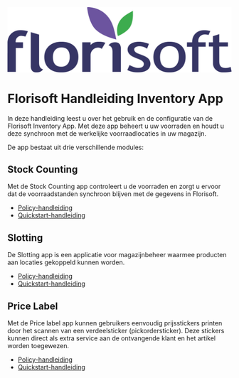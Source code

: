 ![Florisoft logo](https://raw.githubusercontent.com/florisoft/User.Manuals/main/fslogo.png)

# Florisoft Handleiding Inventory App

In deze handleiding leest u over het gebruik en de configuratie van de Florisoft Inventory App. Met deze app beheert u uw voorraden en houdt u deze synchroon met de werkelijke voorraadlocaties in uw magazijn.

De app bestaat uit drie verschillende modules:

## Stock Counting

Met de Stock Counting app controleert u de voorraden en zorgt u ervoor dat de voorraadstanden synchroon blijven met de gegevens in Florisoft.

- [Policy-handleiding](https://github.com/florisoft/User.Manuals/blob/main/CLOUD%20APPLICATIONS/Apps%20Android/App%20Inventory/Stock%20Counting/Policies%20Stock%20Counting%20NL.md)  
- [Quickstart-handleiding](https://github.com/florisoft/User.Manuals/blob/main/CLOUD%20APPLICATIONS/Apps%20Android/App%20Inventory/Stock%20Counting/Quickstart%20Handleiding%20NL.md)  

## Slotting

De Slotting app is een applicatie voor magazijnbeheer waarmee producten aan locaties gekoppeld kunnen worden.

- [Policy-handleiding](https://github.com/florisoft/User.Manuals/blob/main/CLOUD%20APPLICATIONS/Apps%20Android/App%20Inventory/Slotting/Policies%20Slotting%20NL.md)  
- [Quickstart-handleiding](https://github.com/florisoft/User.Manuals/blob/main/CLOUD%20APPLICATIONS/Apps%20Android/App%20Inventory/Slotting/Quickstart%20Handleiding%20NL.md)  

## Price Label

Met de Price label app kunnen gebruikers eenvoudig prijsstickers printen door het scannen van een verdeelsticker (pickordersticker). Deze stickers kunnen direct als extra service aan de ontvangende klant en het artikel worden toegewezen.  

- [Policy-handleiding](https://github.com/florisoft/User.Manuals/blob/main/CLOUD%20APPLICATIONS/Apps%20Android/App%20Inventory/Price%20Labels/Policies%20Price%20Labels%20NL.md)  
- [Quickstart-handleiding](https://github.com/florisoft/User.Manuals/blob/main/CLOUD%20APPLICATIONS/Apps%20Android/App%20Inventory/Price%20Labels/Quickstart%20Handleiding%20NL.md)  
